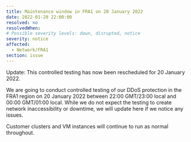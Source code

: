 ```yaml
---
title: Maintenance window in FRA1 on 20 January 2022
date: 2022-01-20 22:00:00
resolved: no
resolvedWhen:
# Possible severity levels: down, disrupted, notice
severity: notice
affected:
  - Network/FRA1
section: issue
---
```


Update: This controlled testing has now been rescheduled for 20 January 2022.

We are going to conduct controlled testing of our DDoS protection in the FRA1 region on 20 January 2022 between 22:00 GMT/23:00 local and 00:00 GMT/01:00 local. While we do not expect the testing to create network inaccessibility or downtime, we will update here if we notice any issues.

Customer clusters and VM instances will continue to run as normal throughout.
